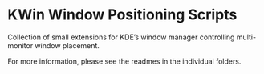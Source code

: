 # KWin Window Positioning Scripts

Collection of small extensions for KDE’s window manager controlling multi-monitor window placement.

For more information, please see the readmes in the individual folders.

